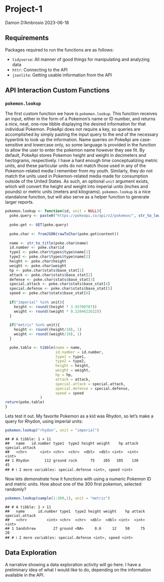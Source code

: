 Project-1
================
Damon D’Ambrosio
2023-06-18

## Requirements

Packages required to run the functions are as follows:  
- `tidyverse`: All manner of good things for manipulating and analyzing
data  
- `httr`: Connecting to the API  
- `jsonlite`: Getting usable information from the API

## API Interaction Custom Functions

### `pokemon.lookup`

The first custom function we have is `pokemon.lookup`. This function
receives an input, either in the form of a Pokemon’s name or ID number,
and returns a nice, neat, one-row tibble displaying the desired
information for that individual Pokemon. PokeApi does not require a key,
so queries are accomplished by simply pasting the input query to the end
of the necessary hyperlink to look up the information. Name queries on
PokeApi are case-sensitive and lowercase only, so some language is
provided in the function to allow the user to enter the pokemon name
however they see fit. By default, PokeApi stores Pokemon height and
weight in decimeters and hectograms, respectively. I have a hard enough
time conceptualizing metric units, and these particular units do not
match those used in any of the Pokemon-related media I remember from my
youth. Similarly, they do not match the units used in Pokemon-related
media made for consumption outside of the United States. As such, an
optional `unit` argument exists, which will convert the height and
weight into imperial units (inches and pounds) or metric units (meters
and kilograms). `pokemon.lookup` is a nice standalone function, but will
also serve as a helper function to generate larger reports.

``` r
pokemon.lookup <- function(id, unit = NULL){
  poke.query <- paste0("https://pokeapi.co/api/v2/pokemon/", str_to_lower(id))
  
  poke.get <- GET(poke.query)
  
  poke.char <- fromJSON(rawToChar(poke.get$content))
  
  name <- str_to_title(poke.char$name)
  id.number <- poke.char$id
  type1 <- poke.char$types$type$name[1]
  type2 <- poke.char$types$type$name[2]
  height <- poke.char$height
  weight <- poke.char$weight
  hp <- poke.char$stats$base_stat[1]
  attack <- poke.char$stats$base_stat[2]
  defense <- poke.char$stats$base_stat[3]
  special.attack <- poke.char$stats$base_stat[4]
  special.defense <- poke.char$stats$base_stat[5]
  speed <- poke.char$stats$base_stat[6]
  
  if("imperial" %in% unit){
    height <- round((height * 3.93700787))
    weight <- round((weight * 0.2204622622))
  }
  
  if("metric" %in% unit){
    height <- round((height/10), 1)
    weight <- round((weight/10), 1)
  }

  poke.table <- tibble(name = name,
                       id.number = id.number,
                       type1 = type1,
                       type2 = type2,
                       height = height,
                       weight = weight,
                       hp = hp,
                       attack = attack,
                       special.attack = special.attack,
                       special.defense = special.defense,
                       speed = speed
                )
return(poke.table)
}
```

Lets test it out. My favorite Pokemon as a kid was Rhydon, so let’s make
a query for Rhydon, using imperial units:

``` r
pokemon.lookup("rhydon", unit = "imperial")
```

    ## # A tibble: 1 × 11
    ##   name   id.number type1  type2 height weight    hp attack special.attack
    ##   <chr>      <int> <chr>  <chr>  <dbl>  <dbl> <int>  <int>          <int>
    ## 1 Rhydon       112 ground rock      75    265   105    130             45
    ## # ℹ 2 more variables: special.defense <int>, speed <int>

Now lets demonstrate how it functions with using a numeric Pokemon ID
and metric units. How about one of the 300 first pokemon, selected
randomly?

``` r
pokemon.lookup(sample(1:300,1), unit = "metric")
```

    ## # A tibble: 1 × 11
    ##   name      id.number type1  type2 height weight    hp attack special.attack
    ##   <chr>         <int> <chr>  <chr>  <dbl>  <dbl> <int>  <int>          <int>
    ## 1 Sandshrew        27 ground <NA>     0.6     12    50     75             20
    ## # ℹ 2 more variables: special.defense <int>, speed <int>

## Data Exploration

A narrative showing a data exploration activity will go here. I have a
preliminary idea of what I would like to do, depending on the
information available in the API.
